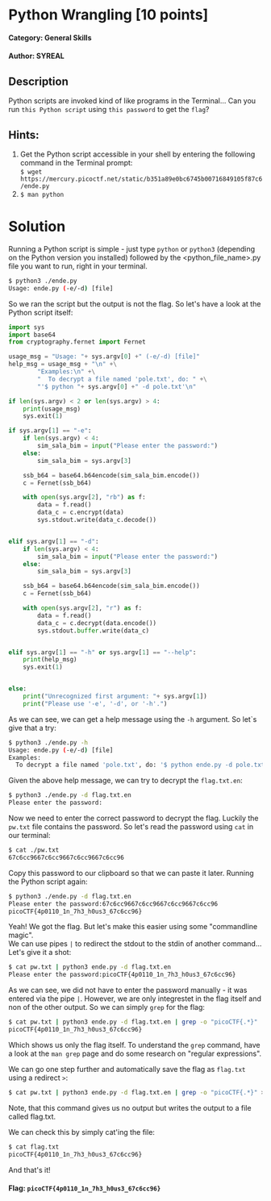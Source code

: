 # Python Wrangling [10 points]
#### Category: General Skills
#### Author: SYREAL

## Description
Python scripts are invoked kind of like programs in the Terminal... Can you run `this Python script` using `this password` to get the `flag`?

## Hints:
1. Get the Python script accessible in your shell by entering the following command in the Terminal prompt:<br>
`$ wget https://mercury.picoctf.net/static/b351a89e0bc6745b00716849105f87c6/ende.py`
2. `$ man python`

# Solution
Running a Python script is simple - just type `python` or `python3` (depending on the Python version you installed) followed by the <python_file_name>.py file you want to run, right in your terminal.
```bash
$ python3 ./ende.py
Usage: ende.py (-e/-d) [file]
```
So we ran the script but the output is not the flag. So let's have a look at the Python script itself:
```python
import sys
import base64
from cryptography.fernet import Fernet

usage_msg = "Usage: "+ sys.argv[0] +" (-e/-d) [file]"
help_msg = usage_msg + "\n" +\
        "Examples:\n" +\
        "  To decrypt a file named 'pole.txt', do: " +\
        "'$ python "+ sys.argv[0] +" -d pole.txt'\n"

if len(sys.argv) < 2 or len(sys.argv) > 4:
    print(usage_msg)
    sys.exit(1)

if sys.argv[1] == "-e":
    if len(sys.argv) < 4:
        sim_sala_bim = input("Please enter the password:")
    else:
        sim_sala_bim = sys.argv[3]

    ssb_b64 = base64.b64encode(sim_sala_bim.encode())
    c = Fernet(ssb_b64)

    with open(sys.argv[2], "rb") as f:
        data = f.read()
        data_c = c.encrypt(data)
        sys.stdout.write(data_c.decode())


elif sys.argv[1] == "-d":
    if len(sys.argv) < 4:
        sim_sala_bim = input("Please enter the password:")
    else:
        sim_sala_bim = sys.argv[3]

    ssb_b64 = base64.b64encode(sim_sala_bim.encode())
    c = Fernet(ssb_b64)

    with open(sys.argv[2], "r") as f:
        data = f.read()
        data_c = c.decrypt(data.encode())
        sys.stdout.buffer.write(data_c)


elif sys.argv[1] == "-h" or sys.argv[1] == "--help":
    print(help_msg)
    sys.exit(1)


else:
    print("Unrecognized first argument: "+ sys.argv[1])
    print("Please use '-e', '-d', or '-h'.")
```
As we can see, we can get a help message using the `-h` argument. So let`s give that a try:
```bash
$ python3 ./ende.py -h
Usage: ende.py (-e/-d) [file]
Examples:
  To decrypt a file named 'pole.txt', do: '$ python ende.py -d pole.txt'
```
Given the above help message, we can try to decrypt the `flag.txt.en`:
```bash
$ python3 ./ende.py -d flag.txt.en
Please enter the password:
```
Now we need to enter the correct password to decrypt the flag. Luckily the `pw.txt` file contains the password.
So let's read the password using `cat` in our terminal:
```bash
$ cat ./pw.txt
67c6cc9667c6cc9667c6cc9667c6cc96
```
Copy this password to our clipboard so that we can paste it later.
Running the Python script again:
```bash
$ python3 ./ende.py -d flag.txt.en
Please enter the password:67c6cc9667c6cc9667c6cc9667c6cc96
picoCTF{4p0110_1n_7h3_h0us3_67c6cc96}
```
Yeah! We got the flag. But let's make this easier using some "commandline magic".  
We can use pipes `|` to redirect the stdout to the stdin of another command... Let's give it a shot:
```bash
$ cat pw.txt | python3 ende.py -d flag.txt.en
Please enter the password:picoCTF{4p0110_1n_7h3_h0us3_67c6cc96}
```
As we can see, we did not have to enter the password manually - it was entered via the pipe `|`. 
However, we are only integrestet in the flag itself and non of the other output. So we can simply `grep` for the flag:
```bash
$ cat pw.txt | python3 ende.py -d flag.txt.en | grep -o "picoCTF{.*}"
picoCTF{4p0110_1n_7h3_h0us3_67c6cc96}
```
Which shows us only the flag itself. To understand the `grep` command, have a look at the `man grep` page and do some research on "regular expressions".

We can go one step further and automatically save the flag as `flag.txt` using a redirect `>`:
```bash
$ cat pw.txt | python3 ende.py -d flag.txt.en | grep -o "picoCTF{.*}" > flag.txt
```
Note, that this command gives us no output but writes the output to a file called flag.txt.

We can check this by simply cat'ing the file:
```bash
$ cat flag.txt
picoCTF{4p0110_1n_7h3_h0us3_67c6cc96}
```
And that's it!

#### Flag: `picoCTF{4p0110_1n_7h3_h0us3_67c6cc96}`
